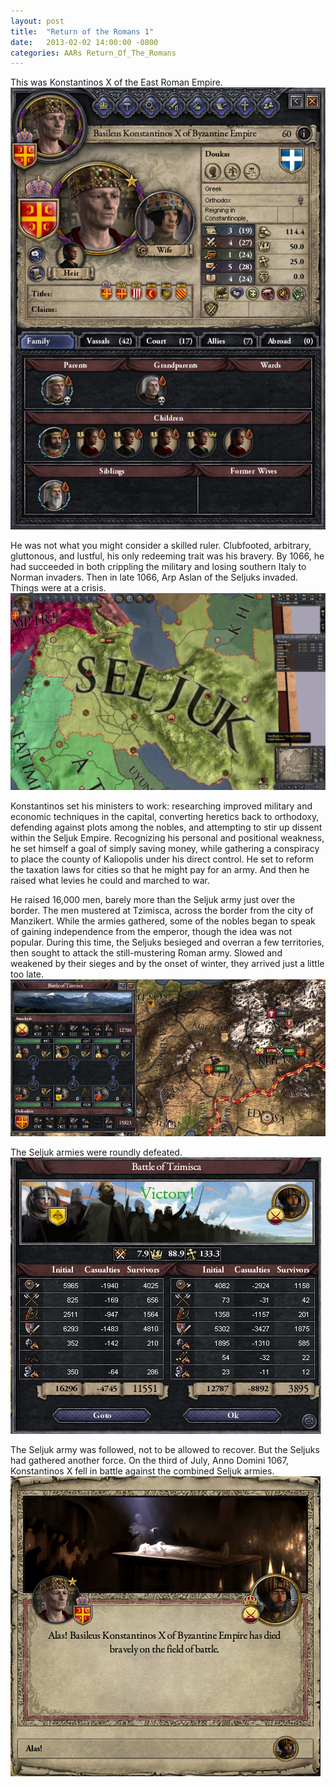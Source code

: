 ```yaml
---
layout: post
title:  "Return of the Romans 1"
date:   2013-02-02 14:00:00 -0800
categories: AARs Return_Of_The_Romans
---
```

This was Konstantinos X of the East Roman Empire.  
![](/assets/return_of_the_romans_images/1-1.png)

He was not what you might consider a skilled ruler. Clubfooted, arbitrary, gluttonous, and lustful, his only redeeming trait was his bravery. By 1066, he had succeeded in both crippling the military and losing southern Italy to Norman invaders. Then in late 1066, Arp Aslan of the Seljuks invaded. Things were at a crisis.  
![](/assets/return_of_the_romans_images/1-2.png)

Konstantinos set his ministers to work: researching improved military and economic techniques in the capital, converting heretics back to orthodoxy, defending against plots among the nobles, and attempting to stir up dissent within the Seljuk Empire. Recognizing his personal and positional weakness, he set himself a goal of simply saving money, while gathering a conspiracy to place the county of Kaliopolis under his direct control. He set to reform the taxation laws for cities so that he might pay for an army. And then he raised what levies he could and marched to war.

He raised 16,000 men, barely more than the Seljuk army just over the border. The men mustered at Tzimisca, across the border from the city of Manzikert. While the armies gathered, some of the nobles began to speak of gaining independence from the emperor, though the idea was not popular. During this time, the Seljuks besieged and overran a few territories, then sought to attack the still-mustering Roman army. Slowed and weakened by their sieges and by the onset of winter, they arrived just a little too late.  
![](/assets/return_of_the_romans_images/1-4.png)

The Seljuk armies were roundly defeated.  
![](/assets/return_of_the_romans_images/1-5.png)

The Seljuk army was followed, not to be allowed to recover. But the Seljuks had gathered another force. On the third of July, Anno Domini 1067, Konstantinos X fell in battle against the combined Seljuk armies.  
![](/assets/return_of_the_romans_images/1-6.png)